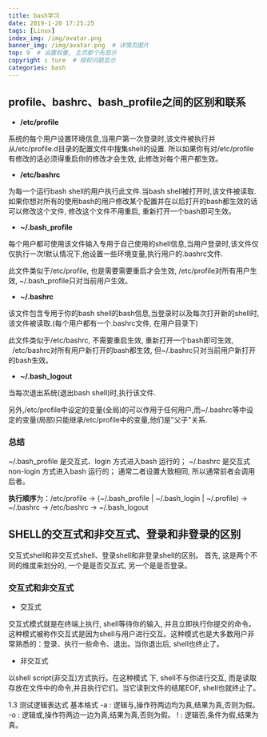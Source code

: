 ```yaml
---
title: bash学习
date: 2019-1-20 17:25:25
tags: [Linux]
index_img: /img/avatar.png
banner_img: /img/avatar.png  # 详情页图片
top: 9  # 设置权重, 主页那个先显示
copyright : ture  # 授权问题显示
categories: bash
---
```


<!-- more -->

## profile、bashrc、bash_profile之间的区别和联系

- **/etc/profile**

系统的每个用户设置环境信息,当用户第一次登录时,该文件被执行并从/etc/profile.d目录的配置文件中搜集shell的设置.
所以如果你有对/etc/profile有修改的话必须得重启你的修改才会生效, 此修改对每个用户都生效。

- **/etc/bashrc**

为每一个运行bash shell的用户执行此文件.当bash shell被打开时,该文件被读取.
如果你想对所有的使用bash的用户修改某个配置并在以后打开的bash都生效的话可以修改这个文件, 修改这个文件不用重启, 重新打开一个bash即可生效。

- **~/.bash_profile**

每个用户都可使用该文件输入专用于自己使用的shell信息,当用户登录时,该文件仅仅执行一次!默认情况下,他设置一些环境变量,执行用户的.bashrc文件.

此文件类似于/etc/profile, 也是需要需要重启才会生效, /etc/profile对所有用户生效, ~/.bash_profile只对当前用户生效。

- **~/.bashrc**

该文件包含专用于你的bash shell的bash信息,当登录时以及每次打开新的shell时,该文件被读取.(每个用户都有一个.bashrc文件, 在用户目录下)

此文件类似于/etc/bashrc, 不需要重启生效, 重新打开一个bash即可生效,   /etc/bashrc对所有用户新打开的bash都生效, 但~/.bashrc只对当前用户新打开的bash生效。

- **~/.bash_logout**

当每次退出系统(退出bash shell)时,执行该文件. 

另外,/etc/profile中设定的变量(全局)的可以作用于任何用户,而~/.bashrc等中设定的变量(局部)只能继承/etc/profile中的变量,他们是"父子"关系.

### 总结
~/.bash_profile 是交互式、login 方式进入bash 运行的；
~/.bashrc 是交互式 non-login 方式进入bash 运行的；
通常二者设置大致相同, 所以通常前者会调用后者。

**执行顺序**为：/etc/profile -> (~/.bash_profile | ~/.bash_login | ~/.profile) -> ~/.bashrc -> /etc/bashrc -> ~/.bash_logout


## SHELL的交互式和非交互式、登录和非登录的区别

交互式shell和非交互式shell、登录shell和非登录shell的区别。
首先, 这是两个不同的维度来划分的, 一个是是否交互式, 另一个是是否登录。

### 交互式和非交互式

- 交互式

交互式模式就是在终端上执行, shell等待你的输入, 并且立即执行你提交的命令。这种模式被称作交互式是因为shell与用户进行交互。这种模式也是大多数用户非常熟悉的：登录、执行一些命令、退出。当你退出后, shell也终止了。

- 非交互式

以shell script(非交互)方式执行。在这种模式 下, shell不与你进行交互, 而是读取存放在文件中的命令,并且执行它们。当它读到文件的结尾EOF, shell也就终止了。

1.3 测试逻辑表达式
基本格式
-a : 逻辑与,操作符两边均为真,结果为真,否则为假。
-o : 逻辑或,操作符两边一边为真,结果为真,否则为假。
! : 逻辑否,条件为假,结果为真。




